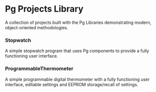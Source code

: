 # Pg Projects Library
A collection of projects built with the Pg Libraries demonstrating modern, object-oriented methodologies. 

### Stopwatch
A simple stopwatch program that uses Pg components to provide a fully functioning user interface.

### ProgrammableThermometer
A simple programmable digital thermometer with a fully functioning user interface, editable settings and EEPROM storage/recall of settings.
